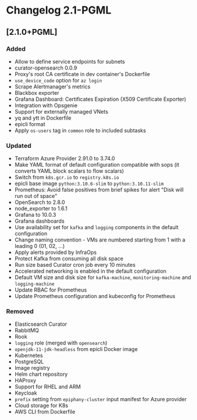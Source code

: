 <!-- markdownlint-disable-file no-duplicate-header -->
# Changelog 2.1-PGML

## [2.1.0+PGML]

### Added

- Allow to define service endpoints for subnets
- curator-opensearch 0.0.9
- Proxy's root CA certificate in dev container's Dockerfile
- `use_device_code` option for `az login`
- Scrape Alertmanager's metrics
- Blackbox exporter
- Grafana Dashboard: Certificates Expiration (X509 Certificate Exporter)
- Integration with Opsgenie
- Support for externally managed VNets
- yq and ytt in Dockerfile
- epicli format
- Apply `os-users` tag in `common` role to included subtasks

### Updated

- Terraform Azure Provider 2.91.0 to 3.74.0
- Make YAML format of default configuration compatible with sops (it converts YAML block scalars to flow scalars)
- Switch from `k8s.gcr.io` to `registry.k8s.io`
- epicli base image `python:3.10.6-slim` to `python:3.10.11-slim`
- Prometheus: Avoid false positives from brief spikes for alert "Disk will run out of space"
- OpenSearch to 2.8.0
- node_exporter to 1.6.1
- Grafana to 10.0.3
- Grafana dashboards
- Use availability set for `kafka` and `logging` components in the default configuration
- Change naming convention - VMs are numbered starting from 1 with a leading 0 (01, 02, ...)
- Apply alerts provided by InfraOps
- Protect Kafka from consuming all disk space
- Run size based Curator cron job every 10 minutes
- Accelerated networking is enabled in the default configuration
- Default VM size and disk size for `kafka-machine`, `monitoring-machine` and `logging-machine`
- Update RBAC for Prometheus
- Update Prometheus configuration and kubeconfig for Prometheus

### Removed

- Elasticsearch Curator
- RabbitMQ
- Rook
- `logging` role (merged with `opensearch`)
- `openjdk-11-jdk-headless` from epicli Docker image
- Kubernetes
- PostgreSQL
- Image registry
- Helm chart repository
- HAProxy
- Support for RHEL and ARM
- Keycloak
- `prefix` setting from `epiphany-cluster` input manifest for Azure provider
- Cloud storage for K8s
- AWS CLI from Dockerfile
